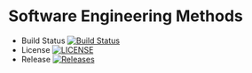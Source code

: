 # Software Engineering Methods

- Build Status [![Build Status](https://travis-ci.org/shoonlaiyee/sem.svg?branch=master)](https://travis-ci.org/shoonlaiyee/sem)
- License [![LICENSE](https://img.shields.io/github/license/shoonlaiyee/sem.svg?style=flat-square)](https://github.com/shoonlaiyee/sem/blob/master/LICENSE)
- Release [![Releases](https://img.shields.io/github/release/shoonlaiyee/sem/all.svg?style=flat-square)](https://github.com/shoonlaiyee/sem/releases)
